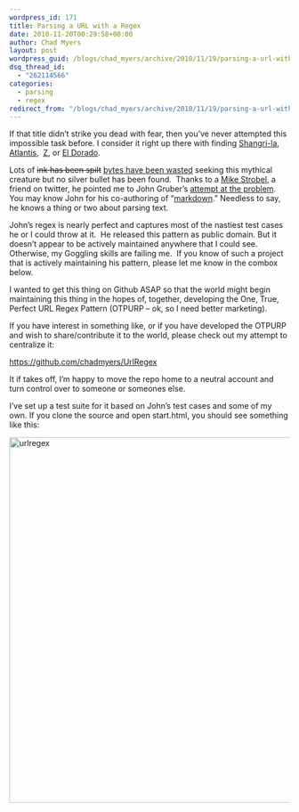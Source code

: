 ```yaml
---
wordpress_id: 171
title: Parsing a URL with a Regex
date: 2010-11-20T00:29:58+00:00
author: Chad Myers
layout: post
wordpress_guid: /blogs/chad_myers/archive/2010/11/19/parsing-a-url-with-a-regex.aspx
dsq_thread_id:
  - "262114566"
categories:
  - parsing
  - regex
redirect_from: "/blogs/chad_myers/archive/2010/11/19/parsing-a-url-with-a-regex.aspx/"
---
```

If that title didn’t strike you dead with fear, then you’ve never attempted this impossible task before. I consider it right up there with finding [Shangri-la](http://en.wikipedia.org/wiki/Shangri-La),&#160; [Atlantis](http://en.wikipedia.org/wiki/Atlantis),&#160; [Z](http://en.wikipedia.org/wiki/Lost_City_of_Z), or [El Dorado](http://en.wikipedia.org/wiki/El_Dorado).

Lots of <strike>ink has been spilt</strike> [bytes have been wasted](http://codinghorror.com/blog/2008/10/the-problem-with-urls.html) seeking this mythical creature but no silver bullet has been found.&#160; Thanks to a [Mike Strobel](http://codedreams.blogspot.com/), a friend on twitter, he pointed me to John Gruber’s [attempt at the problem](http://daringfireball.net/2010/07/improved_regex_for_matching_urls).&#160; You may know John for his co-authoring of “[markdown](http://en.wikipedia.org/wiki/Markdown).” Needless to say, he knows a thing or two about parsing text.

John’s regex is nearly perfect and captures most of the nastiest test cases he or I could throw at it.&#160; He released this pattern as public domain. But it doesn’t appear to be actively maintained anywhere that I could see.&#160; Otherwise, my Goggling skills are failing me.&#160; If you know of such a project that is actively maintaining his pattern, please let me know in the combox below.

I wanted to get this thing on Github ASAP so that the world might begin maintaining this thing in the hopes of, together, developing the One, True, Perfect URL Regex Pattern (OTPURP – ok, so I need better marketing).

If you have interest in something like, or if you have developed the OTPURP and wish to share/contribute it to the world, please check out my attempt to centralize it:

<https://github.com/chadmyers/UrlRegex>

It if takes off, I’m happy to move the repo home to a neutral account and turn control over to someone or someones else.

I’ve set up a test suite for it based on John’s test cases and some of my own. If you clone the source and open start.html, you should see something like this:

[<img style="border-bottom: 0px;border-left: 0px;padding-left: 0px;padding-right: 0px;border-top: 0px;border-right: 0px;padding-top: 0px" border="0" alt="urlregex" src="https://lostechies.com/content/chadmyers/uploads/2011/03/urlregex_thumb_600BADC1.png" width="675" height="657" />](https://lostechies.com/content/chadmyers/uploads/2011/03/urlregex_1A6723A3.png)